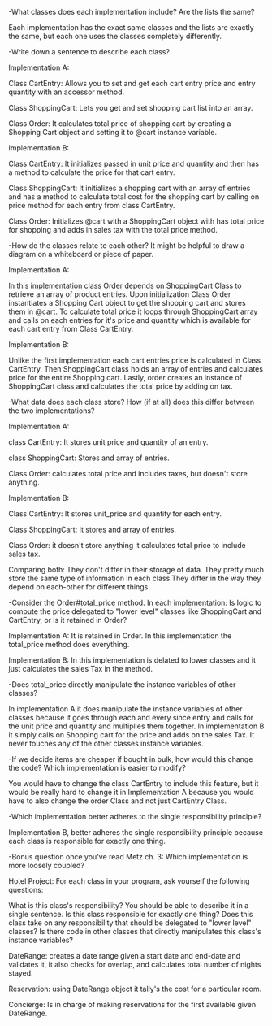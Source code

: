 
-What classes does each implementation include? Are the lists the same?
  
  Each implementation has the exact same classes and the lists are exactly the same, but each one uses the classes completely differently. 

-Write down a sentence to describe each class?

  Implementation A:

  Class CartEntry: Allows you to set and get each cart entry price and entry quantity with an accessor method.

  Class ShoppingCart: Lets you get and set shopping cart list into an array.

  Class Order: It calculates total price of shopping cart by creating a Shopping Cart object and setting it to @cart instance variable.

  Implementation B:

  Class CartEntry: It initializes passed in unit price and quantity and then has a method to calculate the price for that cart entry.

  Class ShoppingCart: It initializes a shopping cart with an array of entries and has a method to calculate total cost for the shopping cart by calling on price method for each entry from class CartEntry.

  Class Order: Initializes @cart with a ShoppingCart object  with has total price for shopping and adds in sales tax with the total price method. 

-How do the classes relate to each other? It might be helpful to draw a diagram on a whiteboard or piece of paper.

  Implementation A:

  In this implementation class Order depends on ShoppingCart Class to retrieve an array of product entries. Upon initialization Class Order instantiates a Shopping Cart object to get the shopping cart and stores them in @cart. To calculate total price it loops through ShoppingCart array and calls on each entries for it's price and quantity which is available for each cart entry from Class CartEntry. 
  
  Implementation B:
  
  Unlike the first implementation each cart entries price is calculated in Class CartEntry. Then ShoppingCart class holds an array of entries and calculates price for the entire Shopping cart. Lastly, order creates an instance of ShoppingCart class and calculates the total price by adding on tax. 

-What data does each class store? How (if at all) does this differ between the two implementations?

  Implementation A:

  class CartEntry: It stores unit price and quantity of an entry.

  class ShoppingCart: Stores and array of entries.

  Class Order: calculates total price and includes taxes, but doesn't store anything. 

  Implementation B:

  Class CartEntry: It stores unit_price and quantity for each entry. 

  Class ShoppingCart: It stores and array of entries.

  Class Order: it doesn't store anything it calculates total price to include sales tax. 

  Comparing both:
  They don't differ in their storage of data. They pretty much store the same type of information in each class.They differ in the way they depend on each-other for different things.

-Consider the Order#total_price method. In each implementation: Is logic to compute the price delegated to "lower level" classes like ShoppingCart and CartEntry, or is it retained in Order?

  Implementation A: It is retained in Order. In this implementation the total_price method does everything. 

  Implementation B: In this implementation is delated to lower classes and it just calculates the sales Tax in the method. 

-Does total_price directly manipulate the instance variables of other classes?

  In implementation A it does manipulate the instance variables of other classes because it goes through each and every since entry and calls for the unit price and quantity and multiplies them together. In implementation B it simply calls on Shopping cart for the price and adds on the sales Tax. It never touches any of the other classes instance variables.

-If we decide items are cheaper if bought in bulk, how would this change the code? Which implementation is easier to modify?

  You would have to change the class CartEntry to include this feature, but it would be really hard to change it in Implementation A because you would have to also change the order Class and not just CartEntry Class.

-Which implementation better adheres to the single responsibility principle?

  Implementation B, better adheres the single responsibility principle because each class is responsible for exactly one thing. 

-Bonus question once you've read Metz ch. 3: Which implementation is more loosely coupled?


Hotel Project:
For each class in your program, ask yourself the following questions:
  
  What is this class's responsibility?
  You should be able to describe it in a single sentence.
  Is this class responsible for exactly one thing?
  Does this class take on any responsibility that should be delegated to "lower level" classes?
  Is there code in other classes that directly manipulates this class's instance variables?



  DateRange: creates a date range given a start date and end-date and validates it, it also checks for overlap, and calculates total number of nights stayed. 

  Reservation: using DateRange object it tally's the cost for a particular room. 

  Concierge: Is in charge of making reservations for the first available given DateRange.

  